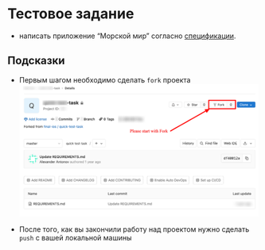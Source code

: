 # Тестовое задание

- написать приложение “Морской мир” согласно [спецификации](REQUIREMENTS.md).

## Подсказки

- Первым шагом необходимо сделать `fork` проекта
![](task-fork.png)

- После того, как вы закончили работу над проектом нужно сделать `push` с вашей локальной машины


